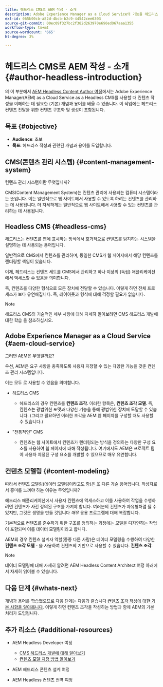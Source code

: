 ```yaml
---
title: 헤드리스 CMS로 AEM 작성 - 소개
description: Adobe Experience Manager as a Cloud Service의 기능을 헤드리스 CMS로 사용하여 프로젝트를 위한 컨텐츠를 작성하는 방법에 대한 소개입니다.
exl-id: 065b00cb-a82d-4bcb-b2c9-44542cee6303
source-git-commit: 00ec09f327bc2f382d263970e690ed067aaa1355
workflow-type: tm+mt
source-wordcount: '665'
ht-degree: 3%

---
```


# 헤드리스 CMS로 AEM 작성 - 소개 {#author-headless-introduction}

의 이 부분에서 [AEM Headless Content Author 여정](overview.md)에서는 Adobe Experience Manager(AEM) as a Cloud Service as a Headless CMS를 사용할 때 컨텐츠 작성을 이해하는 데 필요한 (기본) 개념과 용어를 배울 수 있습니다. 이 작업에는 헤드리스 컨텐츠 전달을 위한 컨텐츠 구조화 및 생성이 포함됩니다.

## 목표 {#objective}

* **Audience**: 초보
* **목표**: 헤드리스 작성과 관련된 개념과 용어를 도입합니다.

## CMS(콘텐츠 관리 시스템) {#content-management-system}

컨텐츠 관리 시스템이란 무엇입니까?

CMS(Content Management System)는 컨텐츠 관리에 사용되는 컴퓨터 시스템이라는 뜻입니다. 이는 일반적으로 웹 사이트에서 사용할 수 있도록 하려는 컨텐츠를 관리하는 데 사용됩니다. 더 자세하게는 일반적으로 웹 사이트에서 사용할 수 있는 컨텐츠를 관리하는 데 사용됩니다.

## Headless CMS {#headless-cms}

헤드리스는 컨텐츠를 웹에 표시하는 방식에서 효과적으로 컨텐츠를 탐지하는 시스템을 설명하는 데 사용되는 용어입니다.

일반적으로 CMS에서 컨텐츠를 관리하며, 동일한 CMS가 웹 페이지에서 해당 컨텐츠를 렌더링할 책임이 있습니다.

이제, 헤드리스는 컨텐츠 세트를 CMS에서 관리하고 하나 이상의 (독립) 애플리케이션에서 액세스할 수 있음을 의미합니다.

즉, 컨텐츠를 다양한 형식으로 모든 장치에 전달할 수 있습니다. 이렇게 하면 전체 프로세스가 보다 유연해집니다. 즉, 레이아웃과 형식에 대해 걱정할 필요가 없습니다.

>[!NOTE]
>
>헤드리스 CMS의 기술적인 세부 사항에 대해 자세히 알아보려면 CMS 헤드리스 개발에 대한 학습 을 참조하십시오.

## Adobe Experience Manager as a Cloud Service {#aem-cloud-service}

그러면 AEM은 무엇일까요?

우선, AEM은 요구 사항을 충족하도록 사용자 지정할 수 있는 다양한 기능을 갖춘 컨텐츠 관리 시스템입니다.

이는 모두 로 사용할 수 있음을 의미합니다.

* 헤드리스 CMS
   * 헤드리스의 경우 컨텐츠를 **컨텐츠 조각**.
이러한 항목은, **컨텐츠 조각 모델**.
즉, 컨텐츠는 광범위한 포맷과 다양한 기능을 통해 광범위한 장치에 도달할 수 있습니다.
(그리고 필요하면 이러한 조각을 AEM 웹 페이지를 구성할 때도 사용할 수 있습니다.)

* &quot;전통적인&quot; CMS
   * 컨텐츠는 웹 사이트에서 컨텐츠가 렌더링되는 방식을 정의하는 다양한 구성 요소를 사용하여 웹 페이지에 대해 작성됩니다. 여기에서도 AEM은 프로젝트 팀이 사용자 지정된 구성 요소를 개발할 수 있으므로 매우 유연합니다.

## 컨텐츠 모델링 {#content-modeling}

따라서 컨텐츠 모델링(데이터 모델링이라고도 함)은 또 다른 기술 용어입니다. 작성자로서 흥미를 느껴야 하는 이유는 무엇입니까?

헤드리스 애플리케이션에서 사용자 컨텐츠에 액세스하고 이를 사용하여 작업을 수행하려면 컨텐츠가 사전 정의된 구조를 가져야 합니다. 여러분의 컨텐츠가 자유형처럼 될 수 있지만, 그것은 생명을 만들 것입니다 *매우* 응용 프로그램에 대해 복잡합니다.

기본적으로 컨텐츠를 준수하기 위한 구조를 정의하는 과정에는 모델을 디자인하는 작업이 포함되며 이를 데이터 모델링이라고 합니다.

AEM의 경우 컨텐츠 설계자 역할(종종 다른 사람)은 데이터 모델링을 수행하여 다양한 **컨텐츠 조각 모델** - 을 사용하여 컨텐츠의 기반으로 사용할 수 있습니다. **컨텐츠 조각**.

>[!NOTE]
>
>데이터 모델링에 대해 자세히 알려면 AEM Headless Content Architect 여정 아래에서 자세히 읽어볼 수 있습니다.

## 다음 단계 {#whats-next}

개념과 용어를 학습했으므로 다음 단계는 다음과 같습니다 [컨텐츠 조각 작성에 대한 기본 사항을 알아봅니다](basics.md). 이렇게 하면 컨텐츠 조각을 작성하는 방법과 함께 AEM의 기본 처리가 도입됩니다.

## 추가 리소스 {#additional-resources}

* AEM Headless Developer 여정
   * [CMS 헤드리스 개발에 대해 알아보기](/help/journey-headless/developer/learn-about.md)
   * [컨텐츠 모델 지정 방법 알아보기](/help/journey-headless/developer/model-your-content.md)

* AEM 헤드리스 콘텐츠 설계 여정

* AEM Headless 컨텐츠 번역 여정
